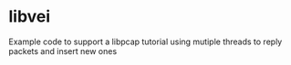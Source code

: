 libvei
======

Example code to support a libpcap tutorial using mutiple threads to reply packets and insert new ones
